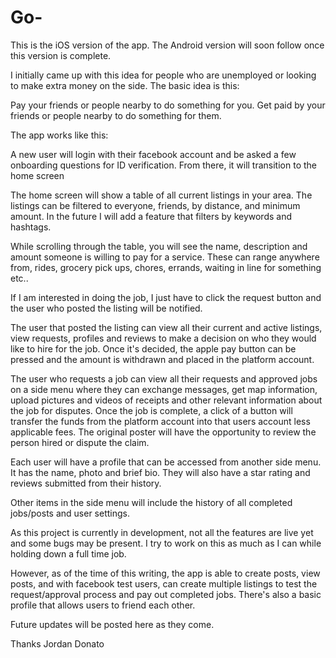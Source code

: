 # Go-

This is the iOS version of the app. The Android version will soon follow once this version is complete.

I initially came up with this idea for people who are unemployed or looking to make extra money on the side. 
The basic idea is this:

Pay your friends or people nearby to do something for you.
Get paid by your friends or people nearby to do something for them.

The app works like this:

A new user will login with their facebook account and be asked a few onboarding questions for ID verification. From there,
it will transition to the home screen

The home screen will show a table of all current listings in your area. The listings can be filtered to everyone, friends,
by distance, and minimum amount. In the future I will add a feature that filters by keywords and hashtags.

While scrolling through the table, you will see the name, description and amount someone is willing to pay for a service. 
These can range anywhere from, rides, grocery pick ups, chores, errands, waiting in line for something etc.. 

If I am interested in doing the job, I just have to click the request button and the user who posted the listing 
will be notified.

The user that posted the listing can view all their current and active listings, view requests, profiles and reviews
to make a decision on who they would like to hire for the job. Once it's decided, the apple pay button can be pressed
and the amount is withdrawn and placed in the platform account.

The user who requests a job can view all their requests and approved jobs on a side menu where they can exchange messages,
get map information, upload pictures and videos of receipts and other relevant information about the job for disputes. Once
the job is complete, a click of a button will transfer the funds from the platform account into that users account less applicable fees. The original poster will have the opportunity to review the person hired or dispute the claim.

Each user will have a profile that can be accessed from another side menu. It has the name, photo and brief bio. 
They will also have a star rating and reviews submitted from their history.

Other items in the side menu will include the history of all completed jobs/posts and user settings.

As this project is currently in development, not all the features are live yet and some bugs may be present. I try to work on
this as much as I can while holding down a full time job. 

However, as of the time of this writing, the app is able to create posts, view posts, and with facebook test users, can create
multiple listings to test the request/approval process and pay out completed jobs. There's also a basic profile that allows 
users to friend each other.

Future updates will be posted here as they come.

Thanks
Jordan Donato

